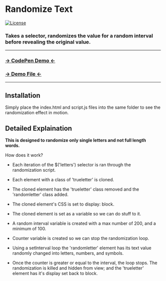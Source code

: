 # Randomize Text
 [![License](http://img.shields.io/badge/License-MIT-blue.svg)](http://opensource.org/licenses/MIT)

### Takes a selector, randomizes the value for a random interval before revealing the original value.

***

### [→ CodePen Demo ←](http://codepen.io/anon/pen/MYLOre)
### [→ Demo File ←](https://github.com/gst4158/randomized_text/blob/master/demo.html)
***

Installation
------------
Simply place the index.html and script.js files into the same folder to see the randomization effect in motion.


Detailed Explaination
-----------
**This is designed to randomize only single letters and not full length words.**

How does it work? 

* Each iteration of the $('letters') selector is ran through the randomization script.

* Each element with a class of 'trueletter' is cloned.

* The cloned element has the 'trueletter' class removed and the 'randomletter' class added.

* The cloned element's CSS is set to display: block.

* The cloned element is set as a variable so we can do stuff to it.

* A random interval variable is created with a max number of 200, and a minimum of 100.

* Counter variable is created so we can stop the randomization loop.

* Using a setInterval loop the 'randomletter' element has its text value randomly changed into letters, numbers, and symbols.

* Once the counter is greater or equal to the interval, the loop stops. The randomization is killed and hidden from view; and the 'trueletter' element has it's display set back to block.

